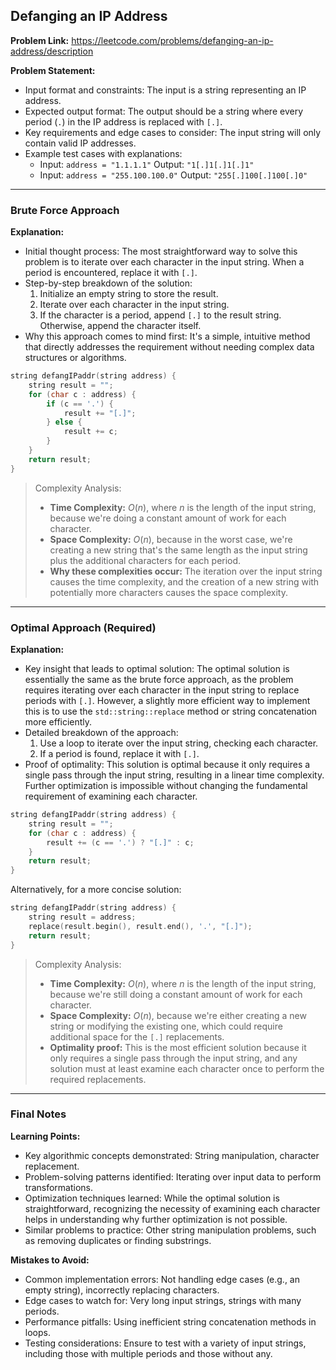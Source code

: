 ## Defanging an IP Address
**Problem Link:** https://leetcode.com/problems/defanging-an-ip-address/description

**Problem Statement:**
- Input format and constraints: The input is a string representing an IP address.
- Expected output format: The output should be a string where every period (`.`) in the IP address is replaced with `[.]`.
- Key requirements and edge cases to consider: The input string will only contain valid IP addresses.
- Example test cases with explanations: 
    - Input: `address = "1.1.1.1"`
      Output: `"1[.]1[.]1[.]1"`
    - Input: `address = "255.100.100.0"`
      Output: `"255[.]100[.]100[.]0"`

---

### Brute Force Approach

**Explanation:**
- Initial thought process: The most straightforward way to solve this problem is to iterate over each character in the input string. When a period is encountered, replace it with `[.]`.
- Step-by-step breakdown of the solution: 
  1. Initialize an empty string to store the result.
  2. Iterate over each character in the input string.
  3. If the character is a period, append `[.]` to the result string. Otherwise, append the character itself.
- Why this approach comes to mind first: It's a simple, intuitive method that directly addresses the requirement without needing complex data structures or algorithms.

```cpp
string defangIPaddr(string address) {
    string result = "";
    for (char c : address) {
        if (c == '.') {
            result += "[.]";
        } else {
            result += c;
        }
    }
    return result;
}
```

> Complexity Analysis:
> - **Time Complexity:** $O(n)$, where $n$ is the length of the input string, because we're doing a constant amount of work for each character.
> - **Space Complexity:** $O(n)$, because in the worst case, we're creating a new string that's the same length as the input string plus the additional characters for each period.
> - **Why these complexities occur:** The iteration over the input string causes the time complexity, and the creation of a new string with potentially more characters causes the space complexity.

---

### Optimal Approach (Required)

**Explanation:**
- Key insight that leads to optimal solution: The optimal solution is essentially the same as the brute force approach, as the problem requires iterating over each character in the input string to replace periods with `[.]`. However, a slightly more efficient way to implement this is to use the `std::string::replace` method or string concatenation more efficiently.
- Detailed breakdown of the approach: 
  1. Use a loop to iterate over the input string, checking each character.
  2. If a period is found, replace it with `[.]`.
- Proof of optimality: This solution is optimal because it only requires a single pass through the input string, resulting in a linear time complexity. Further optimization is impossible without changing the fundamental requirement of examining each character.

```cpp
string defangIPaddr(string address) {
    string result = "";
    for (char c : address) {
        result += (c == '.') ? "[.]" : c;
    }
    return result;
}
```

Alternatively, for a more concise solution:

```cpp
string defangIPaddr(string address) {
    string result = address;
    replace(result.begin(), result.end(), '.', "[.]");
    return result;
}
```

> Complexity Analysis:
> - **Time Complexity:** $O(n)$, where $n$ is the length of the input string, because we're still doing a constant amount of work for each character.
> - **Space Complexity:** $O(n)$, because we're either creating a new string or modifying the existing one, which could require additional space for the `[.]` replacements.
> - **Optimality proof:** This is the most efficient solution because it only requires a single pass through the input string, and any solution must at least examine each character once to perform the required replacements.

---

### Final Notes

**Learning Points:**
- Key algorithmic concepts demonstrated: String manipulation, character replacement.
- Problem-solving patterns identified: Iterating over input data to perform transformations.
- Optimization techniques learned: While the optimal solution is straightforward, recognizing the necessity of examining each character helps in understanding why further optimization is not possible.
- Similar problems to practice: Other string manipulation problems, such as removing duplicates or finding substrings.

**Mistakes to Avoid:**
- Common implementation errors: Not handling edge cases (e.g., an empty string), incorrectly replacing characters.
- Edge cases to watch for: Very long input strings, strings with many periods.
- Performance pitfalls: Using inefficient string concatenation methods in loops.
- Testing considerations: Ensure to test with a variety of input strings, including those with multiple periods and those without any.
